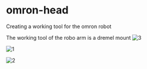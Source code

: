 # omron-head
Creating a working tool for the omron robot

The working tool of the robo arm is a dremel mount 
![3](https://github.com/iostwestcoast/omron-head/assets/114690482/6a7a967e-5378-4f49-a4ed-eabab1b79d1e)

![1](https://github.com/iostwestcoast/omron-head/assets/114690482/9f9cfab6-3074-42d0-a2a9-0b8b78be60eb)

![2](https://github.com/iostwestcoast/omron-head/assets/114690482/26de5e84-d717-4269-9281-88f4135dde13)
